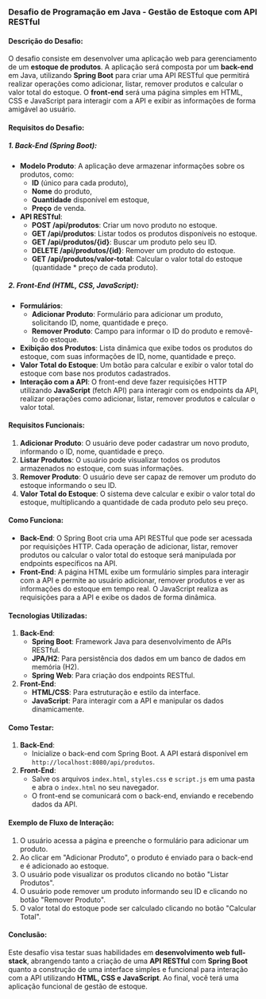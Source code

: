### Desafio de Programação em Java - Gestão de Estoque com API RESTful

#### Descrição do Desafio:

O desafio consiste em desenvolver uma aplicação web para gerenciamento de um **estoque de produtos**. A aplicação será composta por um **back-end** em Java, utilizando **Spring Boot** para criar uma API RESTful que permitirá realizar operações como adicionar, listar, remover produtos e calcular o valor total do estoque. O **front-end** será uma página simples em HTML, CSS e JavaScript para interagir com a API e exibir as informações de forma amigável ao usuário.

#### Requisitos do Desafio:

##### 1. **Back-End (Spring Boot)**:

- **Modelo Produto**: A aplicação deve armazenar informações sobre os produtos, como:
    - **ID** (único para cada produto),
    - **Nome** do produto,
    - **Quantidade** disponível em estoque,
    - **Preço** de venda.
- **API RESTful**:
    - **POST /api/produtos**: Criar um novo produto no estoque.
    - **GET /api/produtos**: Listar todos os produtos disponíveis no estoque.
    - **GET /api/produtos/{id}**: Buscar um produto pelo seu ID.
    - **DELETE /api/produtos/{id}**: Remover um produto do estoque.
    - **GET /api/produtos/valor-total**: Calcular o valor total do estoque (quantidade \* preço de cada produto).

##### 2. **Front-End (HTML, CSS, JavaScript)**:

- **Formulários**:
    - **Adicionar Produto**: Formulário para adicionar um produto, solicitando ID, nome, quantidade e preço.
    - **Remover Produto**: Campo para informar o ID do produto e removê-lo do estoque.
- **Exibição dos Produtos**: Lista dinâmica que exibe todos os produtos do estoque, com suas informações de ID, nome, quantidade e preço.
- **Valor Total do Estoque**: Um botão para calcular e exibir o valor total do estoque com base nos produtos cadastrados.
- **Interação com a API**: O front-end deve fazer requisições HTTP utilizando **JavaScript** (fetch API) para interagir com os endpoints da API, realizar operações como adicionar, listar, remover produtos e calcular o valor total.

#### Requisitos Funcionais:

1. **Adicionar Produto**: O usuário deve poder cadastrar um novo produto, informando o ID, nome, quantidade e preço.
2. **Listar Produtos**: O usuário pode visualizar todos os produtos armazenados no estoque, com suas informações.
3. **Remover Produto**: O usuário deve ser capaz de remover um produto do estoque informando o seu ID.
4. **Valor Total do Estoque**: O sistema deve calcular e exibir o valor total do estoque, multiplicando a quantidade de cada produto pelo seu preço.

#### Como Funciona:

- **Back-End**: O Spring Boot cria uma API RESTful que pode ser acessada por requisições HTTP. Cada operação de adicionar, listar, remover produtos ou calcular o valor total do estoque será manipulada por endpoints específicos na API.
- **Front-End**: A página HTML exibe um formulário simples para interagir com a API e permite ao usuário adicionar, remover produtos e ver as informações do estoque em tempo real. O JavaScript realiza as requisições para a API e exibe os dados de forma dinâmica.

#### Tecnologias Utilizadas:

1. **Back-End**:
    - **Spring Boot**: Framework Java para desenvolvimento de APIs RESTful.
    - **JPA/H2**: Para persistência dos dados em um banco de dados em memória (H2).
    - **Spring Web**: Para criação dos endpoints RESTful.
2. **Front-End**:
    - **HTML/CSS**: Para estruturação e estilo da interface.
    - **JavaScript**: Para interagir com a API e manipular os dados dinamicamente.

#### Como Testar:

1. **Back-End**:
    - Inicialize o back-end com Spring Boot. A API estará disponível em `http://localhost:8080/api/produtos`.
2. **Front-End**:
    - Salve os arquivos `index.html`, `styles.css` e `script.js` em uma pasta e abra o `index.html` no seu navegador.
    - O front-end se comunicará com o back-end, enviando e recebendo dados da API.

#### Exemplo de Fluxo de Interação:

1. O usuário acessa a página e preenche o formulário para adicionar um produto.
2. Ao clicar em "Adicionar Produto", o produto é enviado para o back-end e é adicionado ao estoque.
3. O usuário pode visualizar os produtos clicando no botão "Listar Produtos".
4. O usuário pode remover um produto informando seu ID e clicando no botão "Remover Produto".
5. O valor total do estoque pode ser calculado clicando no botão "Calcular Total".

#### Conclusão:

Este desafio visa testar suas habilidades em **desenvolvimento web full-stack**, abrangendo tanto a criação de uma **API RESTful** com **Spring Boot** quanto a construção de uma interface simples e funcional para interação com a API utilizando **HTML, CSS e JavaScript**. Ao final, você terá uma aplicação funcional de gestão de estoque.

